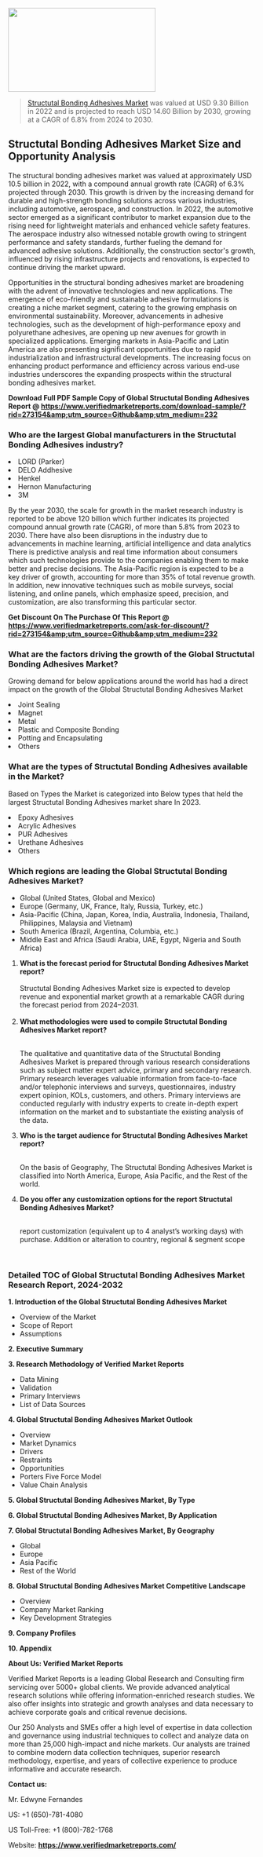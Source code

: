 <img src="https://ffe5etoiles.com/wp-content/uploads/2024/12/MST1-300x171.png" alt="" width="300" height="171" class="alignnone size-medium wp-image-20088" /><blockquote><p><p><a href="https://www.verifiedmarketreports.com/download-sample/?rid=273154&utm_source=Github&utm_medium=232" target="_blank">Structutal Bonding Adhesives Market</a> was valued at USD 9.30 Billion in 2022 and is projected to reach USD 14.60 Billion by 2030, growing at a CAGR of 6.8% from 2024 to 2030.</p></blockquote><p><h2>Structutal Bonding Adhesives Market Size and Opportunity Analysis</h2><p>The structural bonding adhesives market was valued at approximately USD 10.5 billion in 2022, with a compound annual growth rate (CAGR) of 6.3% projected through 2030. This growth is driven by the increasing demand for durable and high-strength bonding solutions across various industries, including automotive, aerospace, and construction. In 2022, the automotive sector emerged as a significant contributor to market expansion due to the rising need for lightweight materials and enhanced vehicle safety features. The aerospace industry also witnessed notable growth owing to stringent performance and safety standards, further fueling the demand for advanced adhesive solutions. Additionally, the construction sector's growth, influenced by rising infrastructure projects and renovations, is expected to continue driving the market upward.</p><p>Opportunities in the structural bonding adhesives market are broadening with the advent of innovative technologies and new applications. The emergence of eco-friendly and sustainable adhesive formulations is creating a niche market segment, catering to the growing emphasis on environmental sustainability. Moreover, advancements in adhesive technologies, such as the development of high-performance epoxy and polyurethane adhesives, are opening up new avenues for growth in specialized applications. Emerging markets in Asia-Pacific and Latin America are also presenting significant opportunities due to rapid industrialization and infrastructural developments. The increasing focus on enhancing product performance and efficiency across various end-use industries underscores the expanding prospects within the structural bonding adhesives market.</p></p><p class=""><strong>Download Full PDF Sample Copy of Global Structutal Bonding Adhesives Report @ <a href="https://www.verifiedmarketreports.com/download-sample/?rid=273154&amp;utm_source=Github&amp;utm_medium=232" target="_blank">https://www.verifiedmarketreports.com/download-sample/?rid=273154&amp;utm_source=Github&amp;utm_medium=232</a></strong></p><h3 id="" class="">Who are the largest Global manufacturers in the Structutal Bonding Adhesives industry?</h3><p><li>LORD (Parker)</li><li> DELO Addhesive</li><li> Henkel</li><li> Hernon Manufacturing</li><li> 3M</li></p><div class=""><div class="" dir="" data-message-author-role="" data-message-id="" data-message-model-slug=""><div class=""><div class=""><div class=""><div class="" dir="" data-message-author-role="" data-message-id="" data-message-model-slug=""><div class=""><div class=""><p>By the year 2030, the scale for growth in the market research industry is reported to be above 120 billion which further indicates its projected compound annual growth rate (CAGR), of more than 5.8% from 2023 to 2030. There have also been disruptions in the industry due to advancements in machine learning, artificial intelligence and data analytics There is predictive analysis and real time information about consumers which such technologies provide to the companies enabling them to make better and precise decisions. The Asia-Pacific region is expected to be a key driver of growth, accounting for more than 35% of total revenue growth. In addition, new innovative techniques such as mobile surveys, social listening, and online panels, which emphasize speed, precision, and customization, are also transforming this particular sector.</p><p><strong>Get Discount On The Purchase Of This Report @&nbsp; <a href="https://www.verifiedmarketreports.com/ask-for-discount/?rid=273154&amp;utm_source=Github&amp;utm_medium=232" target="_blank">https://www.verifiedmarketreports.com/ask-for-discount/?rid=273154&amp;utm_source=Github&amp;utm_medium=232</a></strong></p></div></div></div></div></div></div></div></div><h3 id="" class="">What are the factors driving the growth of the Global Structutal Bonding Adhesives Market?</h3><p id="" class="">Growing demand for below applications around the world has had a direct impact on the growth of the Global Structutal Bonding Adhesives Market</p><p id="" class=""><li>Joint Sealing</li><li> Magnet</li><li> Metal</li><li> Plastic and Composite Bonding</li><li> Potting and Encapsulating</li><li> Others</li></p><h3 id="" class="">What are the types of Structutal Bonding Adhesives available in the Market?</h3><p id="" class="">Based on Types the Market is categorized into Below types that held the largest Structutal Bonding Adhesives market share In 2023.</p><p id="" class=""><li>Epoxy Adhesives</li><li> Acrylic Adhesives</li><li> PUR Adhesives</li><li> Urethane Adhesives</li><li> Others</li></p><h3 id="" class="">Which regions are leading the Global Structutal Bonding Adhesives Market?</h3><ul><li>Global (United States, Global and Mexico)</li><li>Europe (Germany, UK, France, Italy, Russia, Turkey, etc.)</li><li>Asia-Pacific (China, Japan, Korea, India, Australia, Indonesia, Thailand, Philippines, Malaysia and Vietnam)</li><li>South America (Brazil, Argentina, Columbia, etc.)</li><li>Middle East and Africa (Saudi Arabia, UAE, Egypt, Nigeria and South Africa)</li></ul><p><ol><li><strong>What is the forecast period for Structutal Bonding Adhesives Market report?<br /></strong><br /><span data-sheets-root="1" data-sheets-value="{&quot;1&quot;:2,&quot;2&quot;:&quot;XXXX size is expected to develop revenue and exponential market growth at a remarkable CAGR during the forecast period from 2024&ndash;2030.&quot;}" data-sheets-userformat="{&quot;2&quot;:12674,&quot;4&quot;:{&quot;1&quot;:2,&quot;2&quot;:16776960},&quot;10&quot;:2,&quot;11&quot;:0,&quot;15&quot;:&quot;Arial&quot;,&quot;16&quot;:12}">Structutal Bonding Adhesives Market size is expected to develop revenue and exponential market growth at a remarkable CAGR during the forecast period from 2024&ndash;2031.</span><br /><br /></li><li><strong>What methodologies were used to compile Structutal Bonding Adhesives Market report?<br /><br /></strong><p>The qualitative and quantitative data of the&nbsp;Structutal Bonding Adhesives Market is prepared through various research considerations such as subject matter expert advice, primary and secondary research. Primary research leverages valuable information from face-to-face and/or telephonic interviews and surveys, questionnaires, industry expert opinion, KOLs, customers, and others. Primary interviews are conducted regularly with industry experts to create in-depth expert information on the market and to substantiate the existing analysis of the data.&nbsp;</p></li><li><strong>Who is the target audience for Structutal Bonding Adhesives Market report?<br /><br /></strong><p>On the basis of Geography, The&nbsp;Structutal Bonding Adhesives Market is classified into North America, Europe, Asia Pacific, and the Rest of the world.</p></li><li><strong>Do you offer any customization options for the report Structutal Bonding Adhesives Market?<br /><br /></strong><p>report customization (equivalent up to 4 analyst&rsquo;s working days) with purchase. Addition or alteration to country, regional &amp; segment scope</p><p>&nbsp;</p></li></ol></p><h3 id="" class="">Detailed TOC of Global Structutal Bonding Adhesives Market Research Report, 2024-2032</h3><p id="" class=""><strong>1. Introduction of the Global Structutal Bonding Adhesives Market</strong></p><ul><li>Overview of the Market</li><li>Scope of Report</li><li>Assumptions</li></ul><p id="" class=""><strong>2. Executive Summary</strong></p><p id="" class=""><strong>3. Research Methodology of&nbsp;Verified Market Reports</strong></p><ul><li>Data Mining</li><li>Validation</li><li>Primary Interviews</li><li>List of Data Sources</li></ul><p id="" class=""><strong>4. Global Structutal Bonding Adhesives Market Outlook</strong></p><ul><li>Overview</li><li>Market Dynamics</li><li>Drivers</li><li>Restraints</li><li>Opportunities</li><li>Porters Five Force Model</li><li>Value Chain Analysis</li></ul><p id="" class=""><strong>5. Global Structutal Bonding Adhesives Market, By&nbsp;Type</strong></p><p id="" class=""><strong>6. Global Structutal Bonding Adhesives Market, By Application</strong></p><p id="" class=""><strong>7. Global Structutal Bonding Adhesives Market, By Geography</strong></p><ul><li>Global</li><li>Europe</li><li>Asia Pacific</li><li>Rest of the World</li></ul><p id="" class=""><strong>8. Global Structutal Bonding Adhesives Market Competitive Landscape</strong></p><ul><li>Overview</li><li>Company Market Ranking</li><li>Key Development Strategies</li></ul><p id="" class=""><strong>9. Company Profiles</strong></p><p id="" class=""><strong>10. Appendix</strong></p><p id="" class=""><strong>About Us: Verified Market Reports</strong></p><p id="" class="">Verified Market Reports is a leading Global Research and Consulting firm servicing over 5000+ global clients. We provide advanced analytical research solutions while offering information-enriched research studies. We also offer insights into strategic and growth analyses and data necessary to achieve corporate goals and critical revenue decisions.</p><p id="" class="">Our 250 Analysts and SMEs offer a high level of expertise in data collection and governance using industrial techniques to collect and analyze data on more than 25,000 high-impact and niche markets. Our analysts are trained to combine modern data collection techniques, superior research methodology, expertise, and years of collective experience to produce informative and accurate research.</p><p id="" class=""><strong>Contact us:</strong></p><p id="" class="">Mr. Edwyne Fernandes</p><p id="" class="">US: +1 (650)-781-4080</p><p id="" class="">US Toll-Free: +1 (800)-782-1768</p><p id="" class="">Website: <a target="" data-test-app-aware-link=""><strong>https://www.verifiedmarketreports.com/</strong></a></p>
